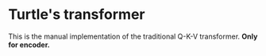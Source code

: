 # Turtle's transformer

This is the manual implementation of the traditional Q-K-V transformer. **Only for encoder.**
